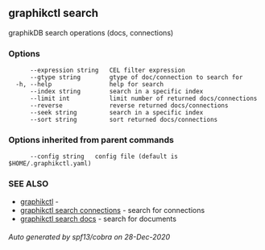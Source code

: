 ## graphikctl search

graphikDB search operations  (docs, connections)

### Options

```
      --expression string   CEL filter expression
      --gtype string        gtype of doc/connection to search for
  -h, --help                help for search
      --index string        search in a specific index
      --limit int           limit number of returned docs/connections
      --reverse             reverse returned docs/connections
      --seek string         search in a specific index
      --sort string         sort returned docs/connections
```

### Options inherited from parent commands

```
      --config string   config file (default is $HOME/.graphikctl.yaml)
```

### SEE ALSO

* [graphikctl](graphikctl.md)	 - 
* [graphikctl search connections](graphikctl_search_connections.md)	 - search for connections
* [graphikctl search docs](graphikctl_search_docs.md)	 - search for documents

###### Auto generated by spf13/cobra on 28-Dec-2020
